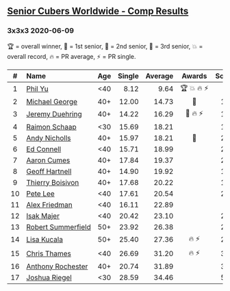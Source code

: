 <style>table {white-space: nowrap;}</style>

## [Senior Cubers Worldwide - Comp Results](/scw-comp/results/)
### 3x3x3 2020-06-09

🏆 = overall winner, 🥇 = 1st senior, 🥈 = 2nd senior, 🥉 = 3rd senior, 💥 = overall record, 🔥 = PR average, ⚡ = PR single.

| # | Name | Age | Single | Average | Awards | Solve 1 | Solve 2 | Solve 3 | Solve 4 | Solve 5 | Video |
| :--: | :-- | :--: | --: | --: | :--: | --: | --: | --: | --: | --: | :-- |
| 1 | [Phil Yu](../../persons/phil_yu/333.md) | <40 | 8.12 | 9.64 | 🏆 💥 🔥 ⚡ | 8.73 | 10.73 | 9.45 | 15.53 | 8.12 | [Link](https://www.facebook.com/events/903549840109576/permalink/904460240018536/) |
| 2 | [Michael George](../../persons/michael_george/333.md) | 40+ | 12.00 | 14.73 | 🥇 | 14.33 | 12.00 | 20.94 | 14.82 | 15.04 | [Link](https://www.facebook.com/events/903549840109576/permalink/906656469798913/) |
| 3 | [Jeremy Duehring](../../persons/jeremy_duehring/333.md) | 40+ | 14.22 | 16.29 | 🥈 🔥 ⚡ | 15.79 | 19.04 | 15.94 | 14.22 | 17.13 | [Link](https://www.facebook.com/jeremy.duehring/videos/10160093525337846/) |
| 4 | [Raimon Schaap](../../persons/raimon_schaap/333.md) | <30 | 15.69 | 18.21 |  | 16.93 | 17.81 | 19.90 | 22.30 | 15.69 | [Link](https://www.facebook.com/events/903549840109576/permalink/907282399736320/) |
| 5 | [Andy Nicholls](../../persons/andy_nicholls/333.md) | 40+ | 15.97 | 18.21 | 🥉 | 22.54 | 18.29 | 17.94 | 18.41 | 15.97 | [Link](https://www.facebook.com/events/903549840109576/permalink/904345660029994/) |
| 6 | [Ed Connell](../../persons/ed_connell/333.md) | <40 | 15.71 | 18.99 |  | 20.51 | 25.08 | 18.51 | 15.71 | 17.95 | [Link](https://www.facebook.com/events/903549840109576/permalink/906639443133949/) |
| 7 | [Aaron Cumes](../../persons/aaron_cumes/333.md) | 40+ | 17.84 | 19.37 |  | 26.80 | 17.84 | 19.48 | 19.51 | 19.12 | [Link](https://www.facebook.com/events/903549840109576/permalink/903622673435626/) |
| 8 | [Geoff Hartnell](../../persons/geoff_hartnell/333.md) | 40+ | 14.90 | 19.92 |  | 19.26 | 18.61 | 14.90 | 23.87 | 21.90 | [Link](https://www.facebook.com/events/903549840109576/permalink/906470013150892/) |
| 9 | [Thierry Boisivon](../../persons/thierry_boisivon/333.md) | 40+ | 17.68 | 20.22 |  | 17.68 | 18.77 | 19.20 | 22.70 | 29.83 | [Link](https://www.facebook.com/events/903549840109576/permalink/908170142980879/) |
| 10 | [Pete Lee](../../persons/pete_lee/333.md) | <40 | 17.61 | 20.54 |  | 23.00 | 20.49 | 18.14 | 17.61 | 23.31 | [Link](https://www.facebook.com/events/903549840109576/permalink/906704453127448/) |
| 11 | [Alex Friedman](../../persons/alex_friedman/333.md) | <40 | 16.11 | 22.89 |  | DNF | 22.65 | 17.16 | 28.87 | 16.11 | [Link](https://www.facebook.com/events/903549840109576/permalink/907936913004202/) |
| 12 | [Isak Majer](../../persons/isak_majer/333.md) | <40 | 20.42 | 23.10 |  | 25.96 | 20.42 | 22.52 | 32.10 | 20.84 | [Link](https://www.facebook.com/isak.majer/videos/3263767253848359/) |
| 13 | [Robert Summerfield](../../persons/robert_summerfield/333.md) | 50+ | 23.92 | 26.38 |  | 23.92 | 26.86 | 25.23 | 33.39 | 27.05 | [Link](https://www.facebook.com/events/903549840109576/permalink/907899589674601/) |
| 14 | [Lisa Kucala](../../persons/lisa_kucala/333.md) | 50+ | 25.40 | 27.36 | 🔥 ⚡ | 27.02 | 27.53 | 29.19 | 25.40 | 27.52 | [Link](https://www.facebook.com/events/903549840109576/permalink/908241452973748/) |
| 15 | [Chris Thames](../../persons/chris_thames/333.md) | <40 | 26.69 | 31.20 | 🔥 ⚡ | 30.25 | 30.58 | 46.47 | 26.69 | 32.77 | [Link](https://www.facebook.com/events/903549840109576/permalink/906712713126622/) |
| 16 | [Anthony Rochester](../../persons/anthony_rochester/333.md) | 40+ | 20.74 | 31.89 |  | 38.40 | 20.74 | DNF | 23.44 | 33.84 | [Link](https://www.facebook.com/events/903549840109576/permalink/904290700035490/) |
| 17 | [Joshua Riegel](../../persons/joshua_riegel/333.md) | <30 | 28.59 | 34.46 |  | 51.54 | 35.30 | 35.11 | 32.98 | 28.59 | [Link](https://www.facebook.com/events/903549840109576/permalink/908169162980977/) |

<!-- Global site tag (gtag.js) - Google Analytics -->
<script async src="https://www.googletagmanager.com/gtag/js?id=UA-86348435-3"></script>
<script>window.dataLayer = window.dataLayer || []; function gtag() {dataLayer.push(arguments);} gtag('js', new Date()); gtag('config', 'UA-86348435-3');</script>
